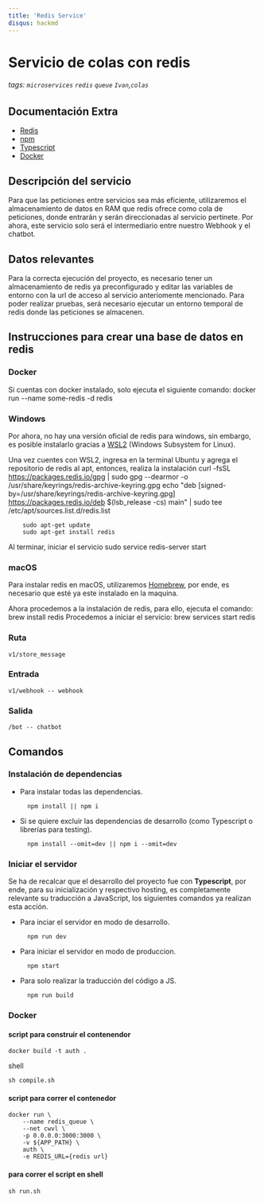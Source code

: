 ```yaml
---
title: 'Redis Service'
disqus: hackmd
---
```


# Servicio de colas con redis
###### tags: `microservices` `redis` `queue` `Ivan`,`colas`

## Documentación Extra
- [Redis](https://redis.io/)
- [npm](https://docs.npmjs.com/)
- [Typescript](https://www.typescriptlang.org/)
- [Docker](https://docs.docker.com/)
## Descripción del servicio
Para que las peticiones entre servicios sea más eficiente, utilizaremos el almacenamiento de datos en RAM que redis ofrece como cola de peticiones, donde entrarán y serán direccionadas al servicio pertinete. 
Por ahora, este servicio solo será el intermediario entre nuestro Webhook y el chatbot.

## Datos relevantes
Para la correcta ejecución del proyecto, es necesario tener un almacenamiento de redis ya preconfigurado y editar las variables de entorno con la url de acceso al servicio anteriomente mencionado. Para poder realizar pruebas, será necesario ejecutar un entorno temporal de redis donde las peticiones se almacenen.

## Instrucciones para crear una base de datos en redis
### Docker
Si cuentas con docker instalado, solo ejecuta el siguiente comando:
        docker run --name some-redis -d redis
### Windows
Por ahora, no hay una versión oficial de redis para windows, sin embargo, es posible instalarlo gracias a [WSL2](https://learn.microsoft.com/en-us/windows/wsl/install) (Windows Subsystem for Linux).

Una vez cuentes con WSL2, ingresa en la terminal Ubuntu y agrega el repositorio de redis al apt, entonces, realiza la instalación
        curl -fsSL https://packages.redis.io/gpg | sudo gpg --dearmor -o /usr/share/keyrings/redis-archive-keyring.gpg
        echo "deb [signed-by=/usr/share/keyrings/redis-archive-keyring.gpg] https://packages.redis.io/deb $(lsb_release -cs) main" | sudo tee /etc/apt/sources.list.d/redis.list

        sudo apt-get update
        sudo apt-get install redis

Al terminar, iniciar el servicio
        sudo service redis-server start

### macOS
Para instalar redis en macOS, utilizaremos [Homebrew](https://brew.sh/), por ende, es necesario que esté ya este instalado en la maquina.

Ahora procedemos a la instalación de redis, para ello, ejecuta el comando:
        brew install redis
Procedemos a iniciar el servicio:
        brew services start redis
### Ruta
    v1/store_message
### Entrada
    v1/webhook -- webhook
### Salida
    /bot -- chatbot 

## Comandos
### Instalación de dependencias
- Para instalar todas las dependencias.

        npm install || npm i
    
- Si se quiere excluir las dependencias de desarrollo (como Typescript o librerías para testing).
    
        npm install --omit=dev || npm i --omit=dev
    
### Iniciar el servidor
Se ha de recalcar que el desarrollo del proyecto fue con **Typescript**, por ende, para su inicialización y respectivo hosting, es completamente relevante su traducción a JavaScript, los siguientes comandos ya realizan esta acción.

- Para inciar el servidor en modo de desarrollo.

        npm run dev

- Para iniciar el servidor en modo de produccion.

        npm start
    
- Para solo realizar la traducción del código a JS.

        npm run build
        
### Docker
#### script para construir el contenendor
````
docker build -t auth .
````

shell
````
sh compile.sh
````


#### script para correr el contenedor
```
docker run \
    --name redis_queue \
    --net cwvl \
    -p 0.0.0.0:3000:3000 \
    -v ${APP_PATH} \
    auth \
    -e REDIS_URL={redis url}
```
#### para correr el script en shell

```
sh run.sh
```